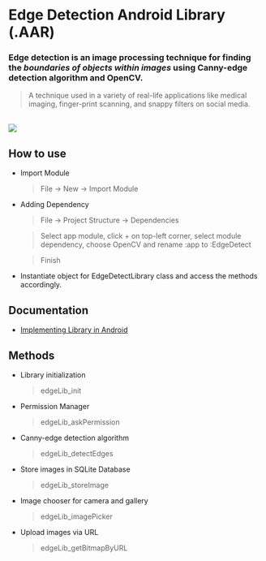# Edge Detection Android Library (.AAR)

### **Edge detection** is an **image processing** technique for finding the _boundaries of objects within images_ using **Canny-edge detection algorithm** and **OpenCV**. 

> A technique used in a variety of real-life applications like medical imaging, finger-print scanning, and snappy filters on social media.

<br>
<img src="https://docs.opencv.org/4.x/canny1.jpg">


## How to use
* Import Module
  > File -> New -> Import Module
* Adding Dependency
  > File -> Project Structure -> Dependencies  
  
   > Select app module, click + on top-left corner, select module dependency, choose OpenCV and rename :app to :EdgeDetect  
     
  > Finish
 * Instantiate object for EdgeDetectLibrary class and access the methods accordingly.
  
## Documentation
* [Implementing Library in Android](https://developer.android.com/studio/projects/android-library#psd-add-dependencies) 

## Methods
* Library initialization
    > edgeLib_init    
* Permission Manager
    > edgeLib_askPermission    
* Canny-edge detection algorithm
    > edgeLib_detectEdges    
* Store images in SQLite Database
    > edgeLib_storeImage    
* Image chooser for camera and gallery
    > edgeLib_imagePicker
* Upload images via URL
    > edgeLib_getBitmapByURL
